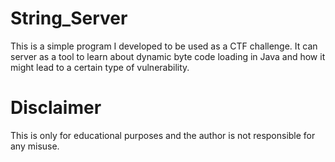 # String_Server
This is a simple program I developed to be used as a CTF challenge. It can server as a tool to learn about dynamic byte code loading in Java and how it might lead to a certain type of vulnerability. 

# Disclaimer
This is only for educational purposes and the author is not responsible for any misuse.
